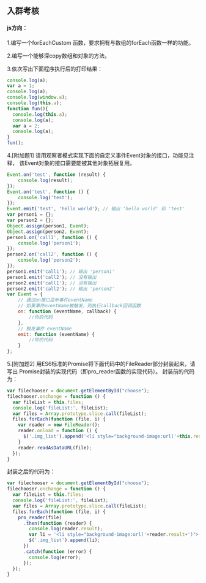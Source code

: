 ## 入群考核

#### js方向：

 1.编写一个forEachCustom 函数，要求拥有与数组的forEach函数一样的功能。
 
 2.编写一个能够深copy数组和对象的方法。
 
 3.依次写出下面程序执行后的打印结果：
  ```js
  console.log(a);
  var a = 1;
  console.log(a);
  console.log(window.a);
  console.log(this.a);
  function fun(){
    console.log(this.a);
    console.log(a);
    var a = 2;
    console.log(a);
  }
  fun();
  ```
  
 4.[附加题1] 请用观察者模式实现下面的自定义事件Event对象的接口，功能见注释，	该Event对象的接口需要能被其他对象拓展复用。
  ```js
  Event.on('test', function (result) {
      console.log(result);
  });
  Event.on('test', function () {
      console.log('test');
  });
  Event.emit('test', 'hello world'); // 输出 'hello world' 和 'test'
  var person1 = {};
  var person2 = {};
  Object.assign(person1, Event);
  Object.assign(person2, Event);
  person1.on('call1', function () {
      console.log('person1');
  });
  person2.on('call2', function () {
      console.log('person2');
  });
  person1.emit('call1'); // 输出 'person1'
  person1.emit('call2'); // 没有输出
  person2.emit('call1'); // 没有输出
  person2.emit('call2'); // 输出 'person2'
  var Event = {
      // 通过on接口监听事件eventName
      // 如果事件eventName被触发，则执行callback回调函数
      on: function (eventName, callback) {
          //你的代码
      },
      // 触发事件 eventName
      emit: function (eventName) {
          //你的代码
      }
  };
  ```
  
 5.[附加题2] 用ES6标准的Promise将下面代码中的FileReader部分封装起来，请写出	Promise封装的实现代码（即pro_reader函数的实现代码）。
  封装前的代码为：
  ```js
  var filechooser = document.getElementById("choose");
  filechooser.onchange = function () {
    var fileList = this.files;
    console.log('fileList:', fileList);
    var files = Array.prototype.slice.call(fileList);
    files.forEach(function (file, i) {
      var reader = new FileReader();
      reader.onload = function () {
        $('.img_list').append('<li style="background-image:url('+this.result+')">');
      }
      reader.readAsDataURL(file);
    });
  }
  ```
  封装之后的代码为：
  ```js
  var filechooser = document.getElementById("choose");
  filechooser.onchange = function () {
    var fileList = this.files;
    console.log('fileList:', fileList);
    var files = Array.prototype.slice.call(fileList);
    files.forEach(function (file, i) {
      pro_reader(file)
        .then(function (reader) {
          console.log(reader.result);
          var li = '<li style="background-image:url('+reader.result+')">';
          $('.img_list').append(li);
        })
        .catch(function (error) {
          console.log(error);
        });
    });
  }
  ```
    
  
